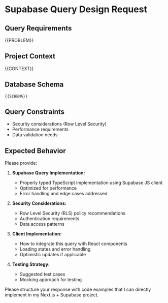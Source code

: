 # Supabase Query Design Request

## Query Requirements
{{PROBLEM}}

## Project Context
{{CONTEXT}}

## Database Schema
```
{{SCHEMA}}
```

## Query Constraints
- Security considerations (Row Level Security)
- Performance requirements
- Data validation needs

## Expected Behavior
Please provide:

1. **Supabase Query Implementation:**
   - Properly typed TypeScript implementation using Supabase JS client
   - Optimized for performance
   - Error handling and edge cases addressed

2. **Security Considerations:**
   - Row Level Security (RLS) policy recommendations
   - Authentication requirements
   - Data access patterns

3. **Client Implementation:**
   - How to integrate this query with React components
   - Loading states and error handling
   - Optimistic updates if applicable

4. **Testing Strategy:**
   - Suggested test cases
   - Mocking approach for testing

Please structure your response with code examples that I can directly implement in my Next.js + Supabase project.
